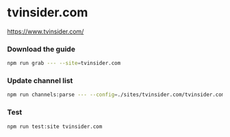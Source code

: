 # tvinsider.com

https://www.tvinsider.com/

### Download the guide

```sh
npm run grab --- --site=tvinsider.com
```

### Update channel list

```sh
npm run channels:parse --- --config=./sites/tvinsider.com/tvinsider.com.config.js --output=./sites/tvinsider.com/tvinsider.com.channels.xml
```

### Test

```sh
npm run test:site tvinsider.com
```
